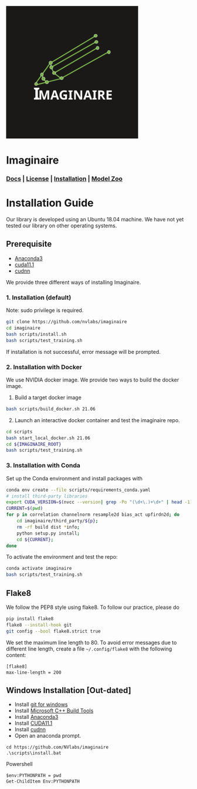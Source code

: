 <img src="imaginaire_logo.svg" alt="imaginaire_logo.svg" height="360"/>

# Imaginaire
### [Docs](http://imaginaire.cc/docs) | [License](LICENSE.md) | [Installation](INSTALL.md) | [Model Zoo](MODELZOO.md)

# Installation Guide

Our library is developed using an Ubuntu 18.04 machine. We have not yet tested our library on other operating systems.

## Prerequisite
- [Anaconda3](https://www.anaconda.com/products/individual)
- [cuda11.1](https://developer.nvidia.com/cuda-toolkit)
- [cudnn](https://developer.nvidia.com/cudnn)

We provide three different ways of installing Imaginaire.

### 1. Installation (default)
Note: sudo privilege is required.
```bash
git clone https://github.com/nvlabs/imaginaire
cd imaginaire
bash scripts/install.sh
bash scripts/test_training.sh
```
If installation is not successful, error message will be prompted.

### 2. Installation with Docker
We use NVIDIA docker image. We provide two ways to build the docker image.
1. Build a target docker image
```bash
bash scripts/build_docker.sh 21.06
```

2. Launch an interactive docker container and test the imaginaire repo.
```bash
cd scripts
bash start_local_docker.sh 21.06
cd ${IMAGINAIRE_ROOT}
bash scripts/test_training.sh
```

### 3. Installation with Conda
Set up the Conda environment and install packages with
```bash
conda env create --file scripts/requirements_conda.yaml
# install third-party libraries
export CUDA_VERSION=$(nvcc --version| grep -Po "(\d+\.)+\d+" | head -1)
CURRENT=$(pwd)
for p in correlation channelnorm resample2d bias_act upfirdn2d; do
    cd imaginaire/third_party/${p};
    rm -rf build dist *info;
    python setup.py install;
    cd ${CURRENT};
done
```
To activate the environment and test the repo:
```bash
conda activate imaginaire
bash scripts/test_training.sh
```

## Flake8
We follow the PEP8 style using flake8. To follow our practice, please do
```bash
pip install flake8
flake8 --install-hook git
git config --bool flake8.strict true
```
We set the maximum line length to 80. To avoid error messages due to different line length, create a file `~/.config/flake8` with the following content:
```
[flake8]
max-line-length = 200
```

## Windows Installation [Out-dated]

- Install [git for windows](https://gitforwindows.org/)
- Install [Microsoft C++ Build Tools](https://visualstudio.microsoft.com/visual-cpp-build-tools/)
- Install [Anaconda3](https://repo.anaconda.com/archive/Anaconda3-2020.02-Windows-x86_64.exe)
- Install [CUDA11.1](https://developer.nvidia.com/cuda-11.1-download-archive)
- Install [cudnn](https://developer.nvidia.com/cudnn)
- Open an anaconda prompt.
```
cd https://github.com/NVlabs/imaginaire
.\scripts\install.bat
```

Powershell
```
$env:PYTHONPATH = pwd
Get-ChildItem Env:PYTHONPATH
```

